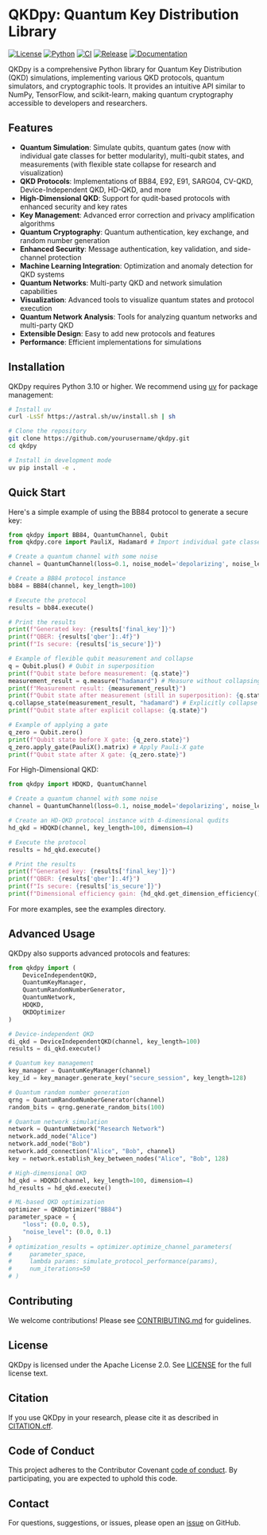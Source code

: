 # QKDpy: Quantum Key Distribution Library

[![License](https://img.shields.io/badge/License-Apache%202.0-blue.svg)](https://opensource.org/licenses/Apache-2.0)
[![Python](https://img.shields.io/badge/python-3.10+-blue.svg)](https://www.python.org/downloads/)
[![CI](https://github.com/yourusername/qkdpy/actions/workflows/ci.yml/badge.svg)](https://github.com/yourusername/qkdpy/actions/workflows/ci.yml)
[![Release](https://github.com/yourusername/qkdpy/actions/workflows/release.yml/badge.svg)](https://github.com/yourusername/qkdpy/actions/workflows/release.yml)
[![Documentation](https://img.shields.io/badge/docs-latest-brightgreen.svg)](https://qkdpy.readthedocs.io/)

QKDpy is a comprehensive Python library for Quantum Key Distribution (QKD) simulations, implementing various QKD protocols, quantum simulators, and cryptographic tools. It provides an intuitive API similar to NumPy, TensorFlow, and scikit-learn, making quantum cryptography accessible to developers and researchers.

## Features

- **Quantum Simulation**: Simulate qubits, quantum gates (now with individual gate classes for better modularity), multi-qubit states, and measurements (with flexible state collapse for research and visualization)
- **QKD Protocols**: Implementations of BB84, E92, E91, SARG04, CV-QKD, Device-Independent QKD, HD-QKD, and more
- **High-Dimensional QKD**: Support for qudit-based protocols with enhanced security and key rates
- **Key Management**: Advanced error correction and privacy amplification algorithms
- **Quantum Cryptography**: Quantum authentication, key exchange, and random number generation
- **Enhanced Security**: Message authentication, key validation, and side-channel protection
- **Machine Learning Integration**: Optimization and anomaly detection for QKD systems
- **Quantum Networks**: Multi-party QKD and network simulation capabilities
- **Visualization**: Advanced tools to visualize quantum states and protocol execution
- **Quantum Network Analysis**: Tools for analyzing quantum networks and multi-party QKD
- **Extensible Design**: Easy to add new protocols and features
- **Performance**: Efficient implementations for simulations

## Installation

QKDpy requires Python 3.10 or higher. We recommend using [uv](https://github.com/astral-sh/uv) for package management:

```bash
# Install uv
curl -LsSf https://astral.sh/uv/install.sh | sh

# Clone the repository
git clone https://github.com/yourusername/qkdpy.git
cd qkdpy

# Install in development mode
uv pip install -e .
```

## Quick Start

Here's a simple example of using the BB84 protocol to generate a secure key:

```python
from qkdpy import BB84, QuantumChannel, Qubit
from qkdpy.core import PauliX, Hadamard # Import individual gate classes

# Create a quantum channel with some noise
channel = QuantumChannel(loss=0.1, noise_model='depolarizing', noise_level=0.05)

# Create a BB84 protocol instance
bb84 = BB84(channel, key_length=100)

# Execute the protocol
results = bb84.execute()

# Print the results
print(f"Generated key: {results['final_key']}")
print(f"QBER: {results['qber']:.4f}")
print(f"Is secure: {results['is_secure']}")

# Example of flexible qubit measurement and collapse
q = Qubit.plus() # Qubit in superposition
print(f"Qubit state before measurement: {q.state}")
measurement_result = q.measure("hadamard") # Measure without collapsing internal state
print(f"Measurement result: {measurement_result}")
print(f"Qubit state after measurement (still in superposition): {q.state}")
q.collapse_state(measurement_result, "hadamard") # Explicitly collapse the state
print(f"Qubit state after explicit collapse: {q.state}")

# Example of applying a gate
q_zero = Qubit.zero()
print(f"Qubit state before X gate: {q_zero.state}")
q_zero.apply_gate(PauliX().matrix) # Apply Pauli-X gate
print(f"Qubit state after X gate: {q_zero.state}")
```

For High-Dimensional QKD:

```python
from qkdpy import HDQKD, QuantumChannel

# Create a quantum channel with some noise
channel = QuantumChannel(loss=0.1, noise_model='depolarizing', noise_level=0.05)

# Create an HD-QKD protocol instance with 4-dimensional qudits
hd_qkd = HDQKD(channel, key_length=100, dimension=4)

# Execute the protocol
results = hd_qkd.execute()

# Print the results
print(f"Generated key: {results['final_key']}")
print(f"QBER: {results['qber']:.4f}")
print(f"Is secure: {results['is_secure']}")
print(f"Dimensional efficiency gain: {hd_qkd.get_dimension_efficiency():.2f}x")
```

For more examples, see the examples directory.

## Advanced Usage

QKDpy also supports advanced protocols and features:

```python
from qkdpy import (
    DeviceIndependentQKD,
    QuantumKeyManager,
    QuantumRandomNumberGenerator,
    QuantumNetwork,
    HDQKD,
    QKDOptimizer
)

# Device-independent QKD
di_qkd = DeviceIndependentQKD(channel, key_length=100)
results = di_qkd.execute()

# Quantum key management
key_manager = QuantumKeyManager(channel)
key_id = key_manager.generate_key("secure_session", key_length=128)

# Quantum random number generation
qrng = QuantumRandomNumberGenerator(channel)
random_bits = qrng.generate_random_bits(100)

# Quantum network simulation
network = QuantumNetwork("Research Network")
network.add_node("Alice")
network.add_node("Bob")
network.add_connection("Alice", "Bob", channel)
key = network.establish_key_between_nodes("Alice", "Bob", 128)

# High-dimensional QKD
hd_qkd = HDQKD(channel, key_length=100, dimension=4)
hd_results = hd_qkd.execute()

# ML-based QKD optimization
optimizer = QKDOptimizer("BB84")
parameter_space = {
    "loss": (0.0, 0.5),
    "noise_level": (0.0, 0.1)
}
# optimization_results = optimizer.optimize_channel_parameters(
#     parameter_space,
#     lambda params: simulate_protocol_performance(params),
#     num_iterations=50
# )
```

## Contributing
We welcome contributions! Please see [CONTRIBUTING.md](CONTRIBUTING.md) for guidelines.

## License
QKDpy is licensed under the Apache License 2.0. See [LICENSE](LICENSE) for the full license text.

## Citation
If you use QKDpy in your research, please cite it as described in [CITATION.cff](CITATION.cff).

## Code of Conduct
This project adheres to the Contributor Covenant [code of conduct](CODE_OF_CONDUCT.md). By participating, you are expected to uphold this code.

## Contact
For questions, suggestions, or issues, please open an [issue](https://github.com/yourusername/qkdpy/issues) on GitHub.
